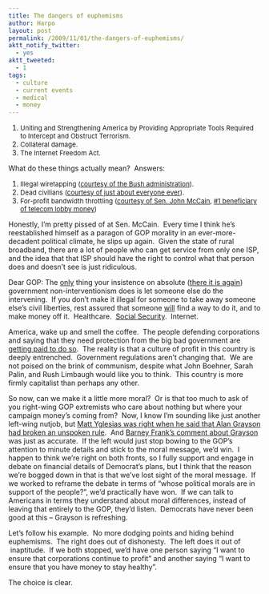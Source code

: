 ```yaml
---
title: The dangers of euphemisms
author: Harpo
layout: post
permalink: /2009/11/01/the-dangers-of-euphemisms/
aktt_notify_twitter:
  - yes
aktt_tweeted:
  - 1
tags:
  - culture
  - current events
  - medical
  - money
---
```

1.  <span style="font-size: 13px;">Uniting and Strengthening America by Providing Appropriate Tools Required to Intercept and Obstruct Terrorism.</span>
2.  <span style="font-size: 13px;">Collateral damage.</span>
3.  <span style="font-size: 13px;">The Internet Freedom Act.</span>

What do these things actually mean?  Answers:

<span style="font-size: small;"> </span>

1.  <span style="font-size: 13px;">Illegal wiretapping (<a href="http://en.wikipedia.org/wiki/USA_PATRIOT_Act" target="_blank">courtesy of the Bush administration</a>).</span>
2.  <span style="font-size: 13px;">Dead civilians (<a href="http://en.wikipedia.org/wiki/Collateral_damage" target="_blank">courtesy of just about everyone ever</a>).</span>
3.  <span style="font-size: 13px;">For-profit bandwidth throttling (<a href="http://thinkprogress.org/2009/10/24/mccain-internet-freedom/" target="_blank">courtesy of Sen. John McCain</a>, <a href="http://www.pcworld.com/article/174280/surprise_mccain_biggest_beneficiary_of_telcoisp_lobby_money.html" target="_blank">#1 beneficiary of telecom lobby money</a>)</span>

Honestly, I&#8217;m pretty pissed of at Sen. McCain.  Every time I think he&#8217;s reestablished himself as a paragon of GOP morality in an ever-more-decadent political climate, he slips up again.  Given the state of rural broadband, there are a lot of people who can get service from only one ISP, and the idea that that ISP should have the right to control what that person does and doesn&#8217;t see is just ridiculous.

Dear GOP: The <span style="text-decoration: underline;">only</span> thing your insistence on absolute (<a href="http://harpojaeger.github.io/2009/10/29/the-obsolete-conservative-mentality/" target="_blank">there it is again</a>) government non-interventionism does is let someone else do the intervening.  If you don&#8217;t make it illegal for someone to take away someone else&#8217;s civil liberties, rest assured that someone <span style="text-decoration: underline;">will</span> find a way to do it, and to make money off it.  Healthcare.  <a href="http://en.wikipedia.org/wiki/Social_Security_debate_(United_States)#George_W._Bush.27s_privatization_proposal" target="_blank">Social Security</a>.  Internet.

America, wake up and smell the coffee.  The people defending corporations and saying that they need protection from the big bad government are <a href="http://www.opensecrets.org/index.php" target="_blank">getting paid to do so</a>.  The reality is that a culture of profit in this country is deeply entrenched.  Government regulations aren&#8217;t changing that.  We are not poised on the brink of communism, despite what John Boehner, Sarah Palin, and Rush Limbaugh would like you to think.  This country is more firmly capitalist than perhaps any other.

So now, can we make it a little more moral?  Or is that too much to ask of you right-wing GOP extremists who care about nothing but where your campaign money&#8217;s coming from?  Now, I know I&#8217;m sounding like just another left-wing nutjob, but <a href="http://yglesias.thinkprogress.org/archives/2009/10/grayson-breaks-the-rules.php" target="_blank">Matt Yglesias was right when he said that Alan Grayson had broken an unspoken rule</a>.  And <a href="http://www.washingtonmonthly.com/archives/individual/2009_11/020740.php" target="_blank">Barney Frank&#8217;s comment about Grayson</a> was just as accurate.  If the left would just stop bowing to the GOP&#8217;s attention to minute details and stick to the moral message, we&#8217;d win.  I happen to think we&#8217;re right on both fronts, so I fully support and engage in debate on financial details of Democrat&#8217;s plans, but I think that the reason we&#8217;re bogged down in that is that we&#8217;ve lost sight of the moral message.  If we worked to reframe the debate in terms of &#8220;whose political morals are in support of the people?&#8221;, we&#8217;d practically have won.  If we can talk to Americans in terms they understand about moral differences, instead of leaving that entirely to the GOP, they&#8217;d listen.  Democrats have never been good at this &#8211; Grayson is refreshing.

Let&#8217;s follow his example.  No more dodging points and hiding behind euphemisms.  The right does out of dishonesty.  The left does it out of  inaptitude.  If we both stopped, we&#8217;d have one person saying &#8220;I want to ensure that corporations continue to profit&#8221; and another saying &#8220;I want to ensure that you have money to stay healthy&#8221;.

The choice is clear.